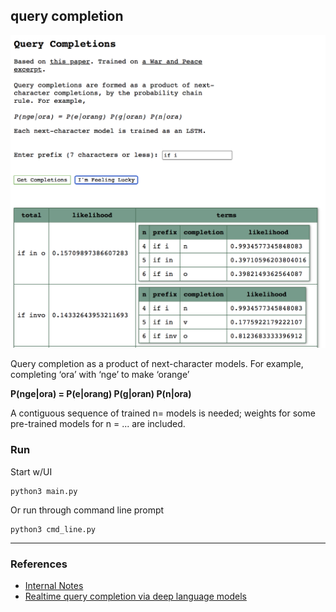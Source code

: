 query completion
---
![query completion](./resources/qcui.png)

Query completion as a product of next-character models. For example, completing ‘ora’ with ‘nge’ to make ‘orange’

**P(nge|ora) = P(e|orang) P(g|oran) P(n|ora)**

A contiguous sequence of trained n= models is needed; weights for some pre-trained models for n = ... are included.


### Run

Start w/UI


``` 
python3 main.py
```

Or run through command line prompt

``` 
python3 cmd_line.py
```

----


### References
* [Internal Notes](https://www.redwrasse.io/supplementals/querycompletion)
* [Realtime query completion via deep language models](https://sigir-ecom.github.io/ecom18Papers/paper24.pdf)

